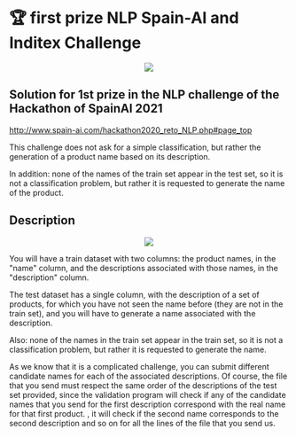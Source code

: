 # 🏆 first prize NLP Spain-AI and Inditex Challenge
<p align="center">
  <img 
    src="https://user-images.githubusercontent.com/52139366/174676343-39409c21-f4c8-4180-9f45-6bbd6bdc08b8.png"
  >
</p>

## Solution for 1st prize in the NLP challenge of the Hackathon of SpainAI 2021

http://www.spain-ai.com/hackathon2020_reto_NLP.php#page_top

This challenge does not ask for a simple classification, but rather the generation of a product name based on its description.

In addition: none of the names of the train set appear in the test set, so it is not a classification problem, but rather it is requested to generate the name of the product.

## Description

<p align="center">
  <img 
    src="https://user-images.githubusercontent.com/52139366/174677349-a7190cc3-31ac-461b-ae02-cc1ec735bd13.png"
  >
</p>



You will have a train dataset with two columns: the product names, in the "name" column, and the descriptions associated with those names, in the "description" column.

The test dataset has a single column, with the description of a set of products, for which you have not seen the name before (they are not in the train set), and you will have to generate a name associated with the description.

Also: none of the names in the train set appear in the train set, so it is not a classification problem, but rather it is requested to generate the name.

As we know that it is a complicated challenge, you can submit different candidate names for each of the associated descriptions. Of course, the file that you send must respect the same order of the descriptions of the test set provided, since the validation program will check if any of the candidate names that you send for the first description correspond with the real name for that first product. , it will check if the second name corresponds to the second description and so on for all the lines of the file that you send us.
